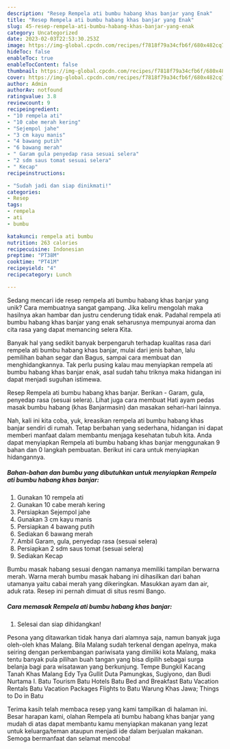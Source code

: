 ```yaml
---
description: "Resep Rempela ati bumbu habang khas banjar yang Enak"
title: "Resep Rempela ati bumbu habang khas banjar yang Enak"
slug: 45-resep-rempela-ati-bumbu-habang-khas-banjar-yang-enak
category: Uncategorized
date: 2023-02-03T22:53:30.253Z
image: https://img-global.cpcdn.com/recipes/f7818f79a34cfb6f/680x482cq70/rempela-ati-bumbu-habang-khas-banjar-foto-resep-utama.jpg
hideToc: false
enableToc: true
enableTocContent: false
thumbnail: https://img-global.cpcdn.com/recipes/f7818f79a34cfb6f/680x482cq70/rempela-ati-bumbu-habang-khas-banjar-foto-resep-utama.jpg
cover: https://img-global.cpcdn.com/recipes/f7818f79a34cfb6f/680x482cq70/rempela-ati-bumbu-habang-khas-banjar-foto-resep-utama.jpg
author: Admin
authorAv: notfound
ratingvalue: 3.8
reviewcount: 9
recipeingredient:
- "10 rempela ati"
- "10 cabe merah kering"
- "Sejempol jahe"
- "3 cm kayu manis"
- "4 bawang putih"
- "6 bawang merah"
- " Garam gula penyedap rasa sesuai selera"
- "2 sdm saus tomat sesuai selera"
- " Kecap"
recipeinstructions:

- "Sudah jadi dan siap dinikmati!"
categories:
- Resep
tags:
- rempela
- ati
- bumbu

katakunci: rempela ati bumbu 
nutrition: 263 calories
recipecuisine: Indonesian
preptime: "PT38M"
cooktime: "PT41M"
recipeyield: "4"
recipecategory: Lunch

---
```





Sedang mencari ide resep rempela ati bumbu habang khas banjar yang unik? Cara membuatnya sangat gampang. Jika keliru mengolah maka hasilnya akan hambar dan justru cenderung tidak enak. Padahal rempela ati bumbu habang khas banjar yang enak seharusnya mempunyai aroma dan cita rasa yang dapat memancing selera Kita.





Banyak hal yang sedikit banyak berpengaruh terhadap kualitas rasa dari rempela ati bumbu habang khas banjar, mulai dari jenis bahan, lalu pemilihan bahan segar dan Bagus, sampai cara membuat dan menghidangkannya. Tak perlu pusing kalau mau menyiapkan rempela ati bumbu habang khas banjar enak,      asal sudah tahu triknya maka hidangan ini dapat menjadi suguhan istimewa.














Resep Rempela ati bumbu habang khas banjar. Berikan - Garam, gula, penyedap rasa (sesuai selera). Lihat juga cara membuat Hati ayam pedas masak bumbu habang (khas Banjarmasin) dan masakan sehari-hari lainnya.






Nah, kali ini kita coba, yuk, kreasikan rempela ati bumbu habang khas banjar sendiri di rumah. Tetap berbahan yang sederhana, hidangan ini dapat memberi manfaat dalam membantu menjaga kesehatan tubuh kita. Anda dapat menyiapkan Rempela ati bumbu habang khas banjar menggunakan 9 bahan dan 0 langkah pembuatan. Berikut ini cara untuk menyiapkan hidangannya.

<!--inarticleads1-->

##### Bahan-bahan dan bumbu yang dibutuhkan untuk menyiapkan Rempela ati bumbu habang khas banjar:

1. Gunakan 10 rempela ati
1. Gunakan 10 cabe merah kering
1. Persiapkan Sejempol jahe
1. Gunakan 3 cm kayu manis
1. Persiapkan 4 bawang putih
1. Sediakan 6 bawang merah
1. Ambil  Garam, gula, penyedap rasa (sesuai selera)
1. Persiapkan 2 sdm saus tomat (sesuai selera)
1. Sediakan  Kecap


Bumbu masak habang sesuai dengan namanya memiliki tampilan berwarna merah. Warna merah bumbu masak habang ini dihasilkan dari bahan utamanya yaitu cabai merah yang dikeringkan. Masukkan ayam dan air, aduk rata. Resep ini pernah dimuat di situs resmi Bango. 

<!--inarticleads2-->

##### Cara memasak Rempela ati bumbu habang khas banjar:


1. Selesai dan siap dihidangkan!

Pesona yang ditawarkan tidak hanya dari alamnya saja, namun banyak juga oleh-oleh khas Malang. Bila Malang sudah terkenal dengan apelnya, maka seiring dengan perkembangan pariwisata yang dimiliki kota Malang, maka tentu banyak pula pilihan buah tangan yang bisa dipilih sebagai surga belanja bagi para wisatawan yang berkunjung. Tempe Bungkil Kacang Tanah Khas Malang Edy Tya Gullit Duta Pamungkas, Sugiyono, dan Budi Nurtama I. Batu Tourism Batu Hotels Batu Bed and Breakfast Batu Vacation Rentals Batu Vacation Packages Flights to Batu Warung Khas Jawa; Things to Do in Batu 

Terima kasih telah membaca resep yang kami tampilkan di halaman ini. Besar harapan kami, olahan Rempela ati bumbu habang khas banjar yang mudah di atas dapat membantu kamu menyiapkan makanan yang lezat untuk keluarga/teman ataupun menjadi ide dalam berjualan makanan. Semoga bermanfaat dan selamat mencoba!
